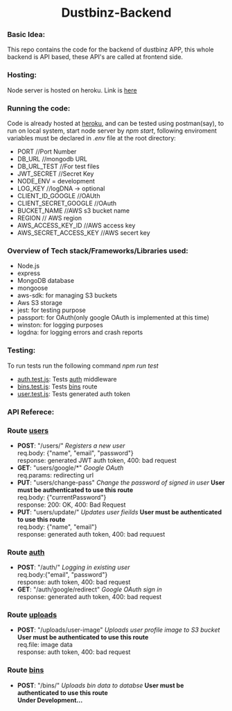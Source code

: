 <h1 align="center">
  Dustbinz-Backend
</h1>

### Basic Idea:
This repo contains the code for the backend of dustbinz APP, this whole backend is API based, these API's are called at frontend side.

### Hosting:
Node server is hosted on heroku. Link is [here](https://dustbinz-backend.herokuapp.com/)

### Running the code:
Code is already hosted at [heroku](https://dustbinz-backend.herokuapp.com/), and can be tested using postman(say), to run on local system, start node server by *npm start*,  following enviroment variables must be declared in *.env* file at the root directory:

* PORT //Port Number
* DB_URL //mongodb URL
* DB_URL_TEST //For test files
* JWT_SECRET //Secret Key
* NODE_ENV = development
* LOG_KEY //logDNA -> optional
* CLIENT_ID_GOOGLE //OAUth
* CLIENT_SECRET_GOOGLE //OAuth
* BUCKET_NAME //AWS s3 bucket name
* REGION // AWS region
* AWS_ACCESS_KEY_ID //AWS access key
* AWS_SECRET_ACCESS_KEY //AWS secert key

### Overview of Tech stack/Frameworks/Libraries used:

* Node.js
* express
* MongoDB database
* mongoose
* aws-sdk: for managing S3 buckets
* Aws S3 storage
* jest: for testing purpose
* passport: for OAuth(only google OAuth is implemented at this time)
* winston: for logging purposes
* logdna: for logging errors and crash reports

### Testing:
To run tests run the following command *npm run test*

* [auth.test.js](https://github.com/ishanExtreme/Dustbinz-Backend/blob/main/tests/integration/auth.test.js): Tests [auth](https://github.com/ishanExtreme/Dustbinz-Backend/blob/main/middleware/auth.js) middleware
* [bins.test.js](https://github.com/ishanExtreme/Dustbinz-Backend/blob/main/tests/integration/bins.test.js): Tests [bins](https://github.com/ishanExtreme/Dustbinz-Backend/blob/main/routes/bins.js) route
* [user.test.js](https://github.com/ishanExtreme/Dustbinz-Backend/blob/main/tests/unit/models/user.test.js): Tests generated auth token

### API Referece:

### Route [users](https://github.com/ishanExtreme/Dustbinz-Backend/blob/main/routes/users.js)
* **POST**: "/users/" *Registers a new user* <br> req.body: {"name", "email", "password"} <br> response: generated JWT auth token, 400: bad request
* **GET**: "users/google/*" *Google OAuth* <br> req.params: redirecting url
* **PUT**: "users/change-pass" *Change the password of signed in user* **User must be authenticated to use this route** <br> req.body: {"currentPassword"} <br> response: 200: OK, 400: Bad Request
* **PUT**: "users/update/" *Updates user fieilds*  **User must be authenticated to use this route** <br> req.body: {"name", "email"} <br> response: generated auth token, 400: bad requuest

### Route [auth](https://github.com/ishanExtreme/Dustbinz-Backend/blob/main/routes/auth.js)
* **POST**: "/auth/" *Logging in existing user* <br> req.body:{"email", "password"} <br> response: auth token, 400: bad request
* **GET**: "/auth/google/redirect" *Google OAuth sign in* <br> response: generated auth token, 400: bad request

### Route [uploads](https://github.com/ishanExtreme/Dustbinz-Backend/blob/main/routes/upload.js)
* **POST**: "/uploads/user-image" *Uploads user profile image to S3 bucket* **User must be authenticated to use this route** <br> req.file: image data <br> response: auth token, 400: bad request

### Route [bins](https://github.com/ishanExtreme/Dustbinz-Backend/blob/main/routes/bins.js)
* **POST**: "/bins/" *Uploads bin data to databse* **User must be authenticated to use this route** <br> **Under Development...**

  


